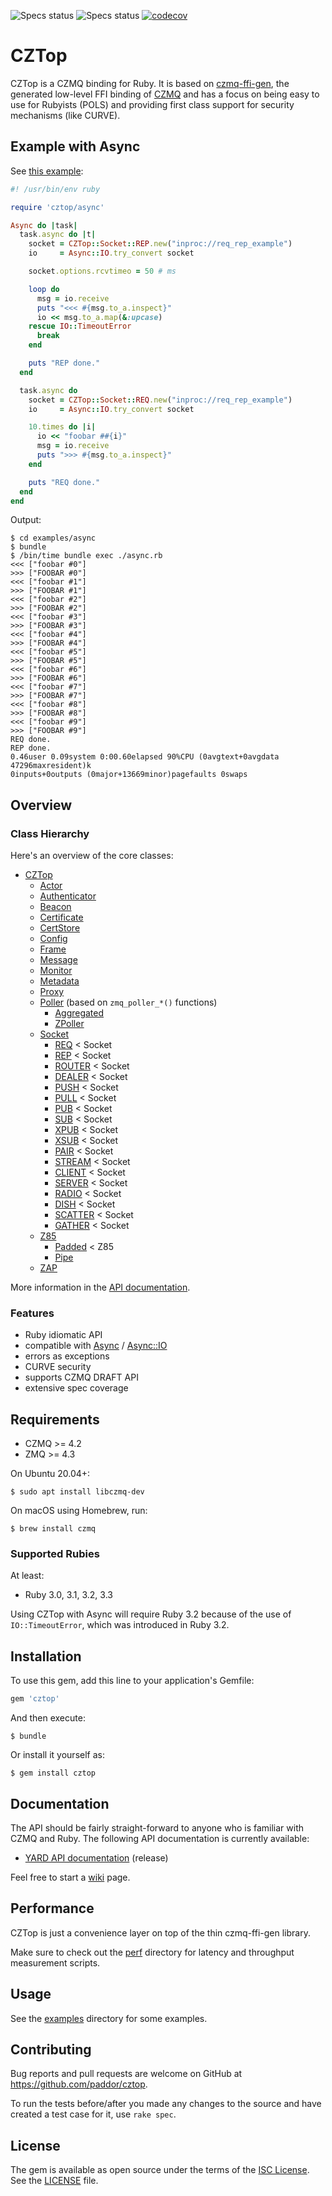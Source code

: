![Specs status](https://github.com/paddor/cztop/workflows/STABLE%20API/badge.svg)
![Specs status](https://github.com/paddor/cztop/workflows/DRAFT%20API/badge.svg)
[![codecov](https://codecov.io/gh/paddor/cztop/branch/master/graph/badge.svg?token=TnjOba97R7)](https://codecov.io/gh/paddor/cztop)

# CZTop

CZTop is a CZMQ binding for Ruby. It is based on
[czmq-ffi-gen](https://github.com/paddor/czmq-ffi-gen), the generated low-level
FFI binding of [CZMQ](https://github.com/zeromq/czmq) and has a focus on being
easy to use for Rubyists (POLS) and providing first class support for security
mechanisms (like CURVE).


## Example with Async

See [this example](https://github.com/paddor/cztop/blob/master/examples/async/):

```ruby
#! /usr/bin/env ruby

require 'cztop/async'

Async do |task|
  task.async do |t|
    socket = CZTop::Socket::REP.new("inproc://req_rep_example")
    io     = Async::IO.try_convert socket

    socket.options.rcvtimeo = 50 # ms

    loop do
      msg = io.receive
      puts "<<< #{msg.to_a.inspect}"
      io << msg.to_a.map(&:upcase)
    rescue IO::TimeoutError
      break
    end

    puts "REP done."
  end

  task.async do
    socket = CZTop::Socket::REQ.new("inproc://req_rep_example")
    io     = Async::IO.try_convert socket

    10.times do |i|
      io << "foobar ##{i}"
      msg = io.receive
      puts ">>> #{msg.to_a.inspect}"
    end

    puts "REQ done."
  end
end
```


Output:
```
$ cd examples/async
$ bundle
$ /bin/time bundle exec ./async.rb
<<< ["foobar #0"]
>>> ["FOOBAR #0"]
<<< ["foobar #1"]
>>> ["FOOBAR #1"]
<<< ["foobar #2"]
>>> ["FOOBAR #2"]
<<< ["foobar #3"]
>>> ["FOOBAR #3"]
<<< ["foobar #4"]
>>> ["FOOBAR #4"]
<<< ["foobar #5"]
>>> ["FOOBAR #5"]
<<< ["foobar #6"]
>>> ["FOOBAR #6"]
<<< ["foobar #7"]
>>> ["FOOBAR #7"]
<<< ["foobar #8"]
>>> ["FOOBAR #8"]
<<< ["foobar #9"]
>>> ["FOOBAR #9"]
REQ done.
REP done.
0.46user 0.09system 0:00.60elapsed 90%CPU (0avgtext+0avgdata 47296maxresident)k
0inputs+0outputs (0major+13669minor)pagefaults 0swaps
```

## Overview

### Class Hierarchy

Here's an overview of the core classes:

* [CZTop](http://www.rubydoc.info/gems/cztop/CZTop)
  * [Actor](http://www.rubydoc.info/gems/cztop/CZTop)
  * [Authenticator](http://www.rubydoc.info/gems/cztop/CZTop/Authenticator)
  * [Beacon](http://www.rubydoc.info/gems/cztop/CZTop/Beacon)
  * [Certificate](http://www.rubydoc.info/gems/cztop/CZTop/Certificate)
  * [CertStore](http://www.rubydoc.info/gems/cztop/CZTop/CertStore)
  * [Config](http://www.rubydoc.info/gems/cztop/CZTop/Config)
  * [Frame](http://www.rubydoc.info/gems/cztop/CZTop/Frame)
  * [Message](http://www.rubydoc.info/gems/cztop/CZTop/Message)
  * [Monitor](http://www.rubydoc.info/gems/cztop/CZTop/Monitor)
  * [Metadata](http://www.rubydoc.info/gems/cztop/CZTop/Metadata)
  * [Proxy](http://www.rubydoc.info/gems/cztop/CZTop/Proxy)
  * [Poller](http://www.rubydoc.info/gems/cztop/CZTop/Poller) (based on `zmq_poller_*()` functions)
    * [Aggregated](http://www.rubydoc.info/gems/cztop/CZTop/Poller/Aggregated)
    * [ZPoller](http://www.rubydoc.info/gems/cztop/CZTop/Poller/ZPoller)
  * [Socket](http://www.rubydoc.info/gems/cztop/CZTop/Socket)
    * [REQ](http://www.rubydoc.info/gems/cztop/CZTop/Socket/REQ) < Socket
    * [REP](http://www.rubydoc.info/gems/cztop/CZTop/Socket/REP) < Socket
    * [ROUTER](http://www.rubydoc.info/gems/cztop/CZTop/Socket/ROUTER) < Socket
    * [DEALER](http://www.rubydoc.info/gems/cztop/CZTop/Socket/DEALER) < Socket
    * [PUSH](http://www.rubydoc.info/gems/cztop/CZTop/Socket/PUSH) < Socket
    * [PULL](http://www.rubydoc.info/gems/cztop/CZTop/Socket/PULL) < Socket
    * [PUB](http://www.rubydoc.info/gems/cztop/CZTop/Socket/PUB) < Socket
    * [SUB](http://www.rubydoc.info/gems/cztop/CZTop/Socket/SUB) < Socket
    * [XPUB](http://www.rubydoc.info/gems/cztop/CZTop/Socket/XPUB) < Socket
    * [XSUB](http://www.rubydoc.info/gems/cztop/CZTop/Socket/XSUB) < Socket
    * [PAIR](http://www.rubydoc.info/gems/cztop/CZTop/Socket/PAIR) < Socket
    * [STREAM](http://www.rubydoc.info/gems/cztop/CZTop/Socket/STREAM) < Socket
    * [CLIENT](http://www.rubydoc.info/gems/cztop/CZTop/Socket/CLIENT) < Socket
    * [SERVER](http://www.rubydoc.info/gems/cztop/CZTop/Socket/SERVER) < Socket
    * [RADIO](http://www.rubydoc.info/gems/cztop/CZTop/Socket/RADIO) < Socket
    * [DISH](http://www.rubydoc.info/gems/cztop/CZTop/Socket/DISH) < Socket
    * [SCATTER](http://www.rubydoc.info/gems/cztop/CZTop/Socket/SCATTER) < Socket
    * [GATHER](http://www.rubydoc.info/gems/cztop/CZTop/Socket/GATHER) < Socket
  * [Z85](http://www.rubydoc.info/gems/cztop/CZTop/Z85)
    * [Padded](http://www.rubydoc.info/gems/cztop/CZTop/Z85/Padded) < Z85
    * [Pipe](http://www.rubydoc.info/gems/cztop/CZTop/Z85/Pipe)
  * [ZAP](http://www.rubydoc.info/gems/cztop/CZTop/ZAP)

More information in the [API documentation](http://www.rubydoc.info/github/paddor/cztop).

### Features

* Ruby idiomatic API
* compatible with [Async](https://github.com/socketry/async) / [Async::IO](https://github.com/socketry/async-io)
* errors as exceptions
* CURVE security
* supports CZMQ DRAFT API
* extensive spec coverage

## Requirements


* CZMQ >= 4.2
* ZMQ >= 4.3


On Ubuntu 20.04+:

    $ sudo apt install libczmq-dev

On macOS using Homebrew, run:

    $ brew install czmq

### Supported Rubies

At least:

* Ruby 3.0, 3.1, 3.2, 3.3

Using CZTop with Async will require Ruby 3.2 because of the use of `IO::TimeoutError`, which was introduced in Ruby 3.2.

## Installation

To use this gem, add this line to your application's Gemfile:

```ruby
gem 'cztop'
```

And then execute:

    $ bundle

Or install it yourself as:

    $ gem install cztop

## Documentation

The API should be fairly straight-forward to anyone who is familiar with CZMQ
and Ruby.  The following API documentation is currently available:

* [YARD API documentation](http://www.rubydoc.info/gems/cztop) (release)

Feel free to start a [wiki](https://github.com/paddor/cztop/wiki) page.

## Performance

CZTop is just a convenience layer on top of the thin czmq-ffi-gen library.

Make sure to check out the
[perf](https://github.com/paddor/cztop/blob/master/perf) directory for latency
and throughput measurement scripts.

## Usage

See the [examples](https://github.com/paddor/cztop/blob/master/examples) directory for some examples.


## Contributing

Bug reports and pull requests are welcome on GitHub at https://github.com/paddor/cztop.

To run the tests before/after you made any changes to the source and have
created a test case for it, use `rake spec`.

## License

The gem is available as open source under the terms of the [ISC License](http://opensource.org/licenses/ISC).
See the [LICENSE](https://github.com/paddor/cztop/blob/master/LICENSE) file.
